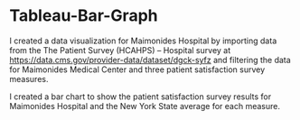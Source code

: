 # Tableau-Bar-Graph

I created a data visualization for Maimonides Hospital by importing data from the The Patient Survey (HCAHPS) – Hospital survey at https://data.cms.gov/provider-data/dataset/dgck-syfz and filtering the data for Maimonides Medical Center and three patient satisfaction survey measures. 

I created a bar chart to show the patient satisfaction survey results for Maimonides Hospital and the New York State average for each measure.




 
